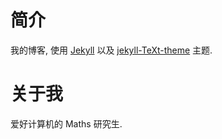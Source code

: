 # 简介

我的博客, 使用 [Jekyll](https://github.com/jekyll/jekyll) 
以及 [jekyll-TeXt-theme](https://github.com/kitian616/jekyll-TeXt-theme) 主题.



# 关于我

爱好计算机的 Maths 研究生. 